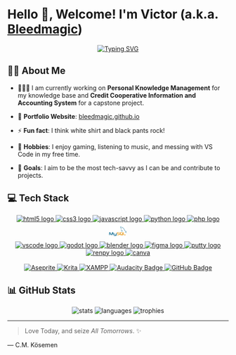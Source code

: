 # Hello 👋, Welcome! I'm Victor (a.k.a. [Bleedmagic][steam])

[steam]: https://steamcommunity.com/profiles/76561198444268546

<p align="center">
    <a href="https://git.io/typing-svg"><img src="https://readme-typing-svg.demolab.com?font=Fira+Code&duration=3500&pause=250&color=FF69B4&center=true&vCenter=true&multiline=true&width=500&height=100&lines=I+play+games+and+write+code.;Printing+less+than+threes+since+forever!;%E5%A4%B1%E7%A4%BC%E3%81%97%E3%81%BE%E3%81%99%E3%81%8C%E3%80%81RIP+%E2%99%A1" alt="Typing SVG" /></a>
</p>

<!-- # 👀 Hi, stranger! 👋🏻 -->

## 👨‍💻 About Me

- 👨🏻‍💻 I am currently working on **Personal Knowledge Management** for my knowledge base and **Credit Cooperative Information and Accounting System** for a capstone project.

- 📂 **Portfolio Website**: [bleedmagic.github.io](https://bleedmagic.github.io/)

- ⚡ **Fun fact**: I think white shirt and black pants rock!

- 🎲 **Hobbies**: I enjoy gaming, listening to music, and messing with VS Code in my free time.

- 🎯 **Goals**: I aim to be the most tech-savvy as I can be and contribute to projects.

## 💻 Tech Stack

<div align="center">
    <a href="https://developer.mozilla.org/en-US/docs/Web/HTML">
      <img src="https://cdn.jsdelivr.net/gh/devicons/devicon/icons/html5/html5-original.svg" height="40" alt="html5 logo" />
    </a>
    <a href="https://developer.mozilla.org/en-US/docs/Web/CSS">
      <img src="https://cdn.jsdelivr.net/gh/devicons/devicon/icons/css3/css3-original.svg" height="40" alt="css3 logo" />
    </a>
    <a href="https://developer.mozilla.org/en-US/docs/Web/JavaScript">
      <img src="https://cdn.jsdelivr.net/gh/devicons/devicon/icons/javascript/javascript-original.svg" height="40" alt="javascript logo" />
    </a>
    <a href="https://docs.python.org/3/">
      <img src="https://cdn.jsdelivr.net/gh/devicons/devicon/icons/python/python-original.svg" height="40" alt="python logo" />
    </a>
    <a href="https://www.php.net/docs.php">
      <img src="https://cdn.jsdelivr.net/gh/devicons/devicon/icons/php/php-original.svg" height="40" alt="php logo" />
    </a>
    <a href="https://dev.mysql.com/doc/">
      <img src="https://raw.githubusercontent.com/devicons/devicon/master/icons/mysql/mysql-original-wordmark.svg" height="40" alt="mysql logo" />
    </a>
  </div>

  <div align="center">
    <a href="https://code.visualstudio.com/">
      <img src="https://cdn.jsdelivr.net/gh/devicons/devicon/icons/vscode/vscode-original.svg" height="40" alt="vscode logo" />
    </a>
    <a href="https://godotengine.org/">
      <img src="https://cdn.jsdelivr.net/gh/devicons/devicon/icons/godot/godot-original.svg" height="40" alt="godot logo" />
    </a>
    <a href="https://www.blender.org/">
      <img src="https://cdn.jsdelivr.net/gh/devicons/devicon/icons/blender/blender-original.svg" height="40" alt="blender logo" />
    </a>
    <a href="https://www.figma.com/">
      <img src="https://cdn.jsdelivr.net/gh/devicons/devicon/icons/figma/figma-original.svg" height="40" alt="figma logo" />
    </a>
    <a href="https://www.chiark.greenend.org.uk/~sgtatham/putty/latest.html">
      <img src="https://cdn.jsdelivr.net/gh/devicons/devicon/icons/putty/putty-original.svg" height="40" alt="putty logo" />
    </a>
    <a href="https://www.renpy.org/">
      <img src="https://cdn.jsdelivr.net/gh/devicons/devicon/icons/renpy/renpy-original.svg" height="40" alt="renpy logo" />
    </a>
    <a href="https://www.canva.com/">
      <img src="https://cdn.jsdelivr.net/gh/devicons/devicon@latest/icons/canva/canva-original.svg" height="40" alt="canva"/>
    </a>
  </div>
</div>

<br>

<!--
This is a funny easter egg. LAUGH!
-->

<div align="center">
<a href="https://www.aseprite.org/">
  <img src="https://img.shields.io/badge/Aseprite-FFFFFF?style=for-the-badge&logo=Aseprite&logoColor=" alt="Aseprite" />
</a>
<a href="https://krita.org/en/">
  <img src="https://img.shields.io/badge/Krita-203759?style=for-the-badge&logo=krita&logoColor=EEF37B" alt="Krita" />
</a>
<a href="https://www.apachefriends.org/index.html">
  <img src="https://img.shields.io/static/v1?style=for-the-badge&message=XAMPP&color=FB7A24&logo=XAMPP&logoColor=FFFFFF&label=" alt="XAMPP" />
</a>
<a href="https://www.audacityteam.org/">
  <img src="https://img.shields.io/badge/Audacity-0024da?style=for-the-badge&logo=Audacity" alt="Audacity Badge">
</a>
<a href="https://github.com/">
  <img src="https://img.shields.io/badge/GitHub-181717?style=for-the-badge&logo=GitHub" alt="GitHub Badge">
</a>
</div>

## 📊 GitHub Stats

<div align="center">
  <img src="https://github-readme-stats.vercel.app/api?username=bleedmagic&hide_title=false&hide_rank=false&show_icons=true&include_all_commits=true&count_private=true&disable_animations=false&theme=dracula&locale=en&hide_border=false" height="150" alt="stats"  />
  <img src="https://github-readme-stats.vercel.app/api/top-langs?username=bleedmagic&locale=en&hide_title=false&layout=compact&card_width=320&langs_count=5&theme=dracula&hide_border=false" height="150" alt="languages"  />
  <img src="https://github-profile-trophy.vercel.app/?username=Bleedmagic&theme=dracula&no-frame=false&no-bg=true&margin-w=10&margin-h=10&row=2&column=4" alt="trophies"></img>
</div>

---

> Love Today, and seize _All Tomorrows_. ✨

— C.M. Kösemen

<!--
The me writing this wants to make a blog, so get to it, future me!
-->

<!--
<div align="center">
👇🏻 Here is a list of the Open Source projects I work on: 👇🏻
</div>
-->
